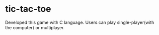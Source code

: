# tic-tac-toe
Developed this game with C language. Users can play single-player(with the computer) or multiplayer.
